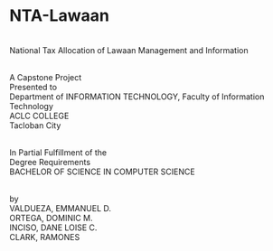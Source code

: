 # NTA-Lawaan
<br> National Tax Allocation of Lawaan Management and Information

<br> A Capstone Project 
<br> Presented to 
<br> Department of INFORMATION TECHNOLOGY, Faculty of Information Technology
<br> ACLC COLLEGE 
<br> Tacloban City 


<br> In Partial Fulfillment of the 
<br> Degree Requirements 
<br> BACHELOR OF SCIENCE IN COMPUTER SCIENCE 


<br> by 
<br> VALDUEZA, EMMANUEL D.
<br> ORTEGA, DOMINIC M.
<br> INCISO, DANE LOISE C.
<br> CLARK, RAMONES
